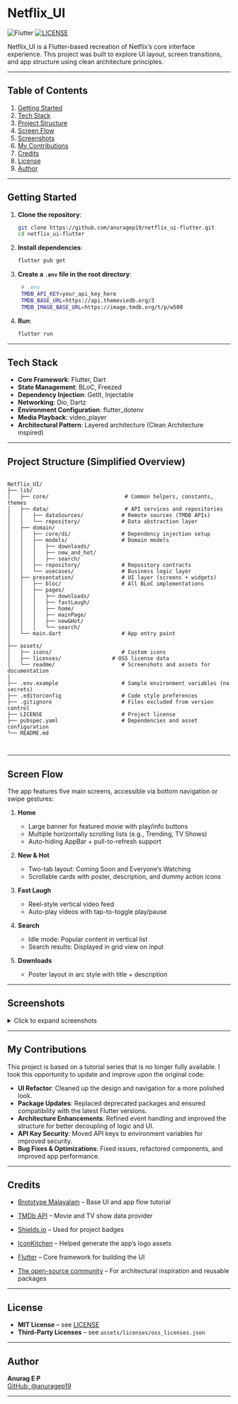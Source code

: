 # Netflix_UI

![Flutter](https://img.shields.io/badge/flutter-3.19.2-blue.svg)
[![LICENSE](https://img.shields.io/badge/LICENSE-MIT-blue.svg)](LICENSE)

Netflix_UI is a Flutter-based recreation of Netflix’s core interface experience.
This project was built to explore UI layout, screen transitions, and app structure using clean architecture principles.

---

## Table of Contents

1. [Getting Started](#getting-started)
2. [Tech Stack](#tech-stack)
3. [Project Structure](#project-structure-simplified-overview)
4. [Screen Flow](#screen-flow)
5. [Screenshots](#screenshots)
6. [My Contributions](#my-contributions)
7. [Credits](#credits)
8. [License](#license)
9. [Author](#author)

---

## Getting Started

1. **Clone the repository**:

   ```bash
   git clone https://github.com/anuragep19/netflix_ui-flutter.git
   cd netflix_ui-flutter
   ```

1. **Install dependencies**:

   ```bash
   flutter pub get
    ```

1. **Create a `.env` file in the root directory**:

   ```bash
    # .env
    TMDB_API_KEY=your_api_key_here
    TMDB_BASE_URL=https://api.themoviedb.org/3
    TMDB_IMAGE_BASE_URL=https://image.tmdb.org/t/p/w500

    ```

1. **Run**:

    ```bash
    flutter run
    ```

---

## Tech Stack

- **Core Framework**: Flutter, Dart
- **State Management**: BLoC, Freezed
- **Dependency Injection**: GetIt, Injectable
- **Networking**: Dio, Dartz
- **Environment Configuration**: flutter_dotenv
- **Media Playback**: video_player
- **Architectural Pattern**: Layered architecture (Clean Architecture inspired)

---

## Project Structure (Simplified Overview)

```tree

Netflix_UI/
├── lib/
│   ├── core/                        # Common helpers, constants, themes
│   ├── data/                        # API services and repositories
│   │   ├── dataSources/            # Remote sources (TMDB APIs)
│   │   └── repository/             # Data abstraction layer
│   ├── domain/
│   │   ├── core/di/                # Dependency injection setup
│   │   ├── models/                 # Domain models
│   │   │   ├── downloads/
│   │   │   ├── new_and_hot/
│   │   │   ├── search/
│   │   ├── repository/             # Repository contracts
│   │   └── usecases/               # Business logic layer
│   ├── presentation/               # UI layer (screens + widgets)
│   │   ├── bloc/                   # All BLoC implementations
│   │   ├── pages/
│   │   │   ├── downloads/
│   │   │   ├── fastLaugh/
│   │   │   ├── home/
│   │   │   ├── mainPage/
│   │   │   ├── new&Hot/
│   │   │   └── search/
│   └── main.dart                   # App entry point
│
├── assets/
│   ├── icons/                      # Custom icons
│   ├── licenses/                # OSS license data
│   └── readme/                     # Screenshots and assets for documentation
│
├── .env.example                    # Sample environment variables (no secrets)
├── .editorconfig                   # Code style preferences
├── .gitignore                      # Files excluded from version control
├── LICENSE                         # Project license
├── pubspec.yaml                    # Dependencies and asset configuration
└── README.md                      

             

```

---

## Screen Flow

The app features five main screens, accessible via bottom navigation or swipe gestures:

1. **Home**
   - Large banner for featured movie with play/info buttons
   - Multiple horizontally scrolling lists (e.g., Trending, TV Shows)
   - Auto-hiding AppBar + pull-to-refresh support

2. **New & Hot**
   - Two-tab layout: Coming Soon and Everyone’s Watching
   - Scrollable cards with poster, description, and dummy action icons

3. **Fast Laugh**
   - Reel-style vertical video feed
   - Auto-play videos with tap-to-toggle play/pause

4. **Search**
   - Idle mode: Popular content in vertical list
   - Search results: Displayed in grid view on input

5. **Downloads**
   - Poster layout in arc style with title + description

---

## Screenshots

<details>
  <summary>Click to expand screenshots</summary>

  <br/>

  | Home | FastLaugh | Downloads |
  |:-----:|:----:|:----:|
  | <img src="assets/readme/home.png" alt="Home" width="200"/> |  <img src="assets/readme/fastLaugh.png" alt="FastLaugh" width="200"/> |<img src="assets/readme/downloads.png" alt="Downloads" width="200"/> |

  | New&Hot coming soon | New&Hot everyone's watching |
  |:-----:|:----:|
  | <img src="assets/readme/new&hot_coming_soon.png" alt="New&Hot coming soon" width="200"/> |  <img src="assets/readme/new&hot_everyones_watching.png" alt="New&Hot everyone's watching" width="200"/> |

  | Search idle | Search result |
  |:-----:|:----:|
  | <img src="assets/readme/search_idle.png" alt="Search idle" width="200"/> |  <img src="assets/readme/search_result.png" alt="Search result" width="200"/> |

</details>

---

## My Contributions

This project is based on a tutorial series that is no longer fully available. I took this opportunity to update and improve upon the original code:

- **UI Refactor**: Cleaned up the design and navigation for a more polished look.
- **Package Updates**: Replaced deprecated packages and ensured compatibility with the latest Flutter versions.
- **Architecture Enhancements**: Refined event handling and improved the structure for better decoupling of logic and UI.
- **API Key Security**: Moved API keys to environment variables for improved security.
- **Bug Fixes & Optimizations**: Fixed issues, refactored components, and improved app performance.

---

## Credits

- [Brototype Malayalam](https://www.youtube.com/playlist?list=PLY-ecO2csVHcUlBVvIMAa3dbja12TFJiN) – Base UI and app flow tutorial
- [TMDb API](https://www.themoviedb.org/) – Movie and TV show data provider  
- [Shields.io](https://shields.io/) – Used for project badges  
- [IconKitchen](https://icon.kitchen) – Helped generate the app’s logo assets  
- [Flutter](https://flutter.dev/) – Core framework for building the UI  

- [The open-source community](https://pub.dev/) – For architectural inspiration and reusable packages

---

## License

- **MIT License** – see [LICENSE](LICENSE)  
- **Third-Party Licenses** – see `assets/licenses/oss_licenses.json`

---

## Author

**Anurag E P**  
[GitHub: @anuragep19](https://github.com/anuragep19)  

---
